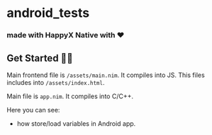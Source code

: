 # android_tests
### made with HappyX Native with ❤

## Get Started 👨‍🔬

Main frontend file is `/assets/main.nim`. It compiles into JS.
This files includes into `/assets/index.html`.

Main file is `app.nim`. It compiles into C/C++.

Here you can see:
- how store/load variables in Android app.

